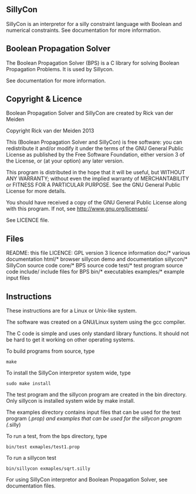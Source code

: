 SillyCon
----
SillyCon is an interpretor for a silly constraint language with Boolean
and numerical constraints. See documentation for more information.

Boolean Propagation Solver
---
The Boolean Propagation Solver (BPS) is a C library for solving Boolean
Propagation Problems. It is used by Sillycon. 

See documentation for more information. 

Copyright & Licence
-------------------

Boolean Propagation Solver and SillyCon are created by Rick van der Meiden
 
Copyright Rick van der Meiden 2013

This (Boolean Propagation Solver and SillyCon) is free software: 
you can redistribute it and/or modify it under the terms of the 
GNU General Public License as published by the Free Software 
Foundation, either version 3 of the License, or (at your option) 
any later version.

This program is distributed in the hope that it will be useful,
but WITHOUT ANY WARRANTY; without even the implied warranty of
MERCHANTABILITY or FITNESS FOR A PARTICULAR PURPOSE.  See the
GNU General Public License for more details.

You should have received a copy of the GNU General Public License
along with this program.  If not, see <http://www.gnu.org/licenses/>.

See LICENCE file.

Files
-----
README:     this file
LICENCE:    GPL version 3 licence information
doc/*       various documentation
html/*      browser sillycon demo and documentation
sillycon/*  SillyCon source code
core/*      BPS source code
test/*      test program source code
include/    include files for BPS
bin/*       executables
examples/*  example input files

Instructions
------------
These instructions are for a Linux or Unix-like system.

The software was created on a GNU/Linux system
using the gcc compiler.

The C code is simple and uses only standard library
functions. It should not be hard to get it working on other
operating systems. 

To build programs from source, type

    make

To install the SillyCon interpretor system wide, type

    sudo make install

The test program and the sillycon program are created in the bin
directory. Only sillycon is installed system wide by make install.

The examples directory contains input files that can be used 
for the test program (*.prop) and examples that can be used
for the sillycon program (*.silly)

To run a test, from the bps directory, type
    
    bin/test exmaples/test1.prop

To run a sillycon test

    bin/sillycon exmaples/sqrt.silly

For using SillyCon interpretor and Boolean Propagation Solver, 
see documentation files.

